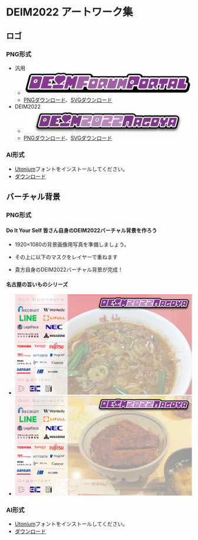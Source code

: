 # DEIM2022 アートワーク集

## ロゴ
### PNG形式
* 汎用
  * <img src="deim-logo.png">
  * [PNGダウンロード](./deim-logo.png)、[SVGダウンロード](./deim-logo.svg)
* DEIM2022
  * <img src="deim2022-logo.png">
  * [PNGダウンロード](./deim2022-logo.png)、[SVGダウンロード](./deim2022-logo.svg)

### AI形式
* [Utonium](https://www.fontspace.com/utonium-font-f18099)フォントをインストールしてください。
* [ダウンロード](./dem2022-logo.ai)

## バーチャル背景
### PNG形式
#### Do It Your Self 皆さん自身のDEIM2022バーチャル背景を作ろう
* 1920×1080の背景画像用写真を準備しましょう。
* その上に以下のマスクをレイヤーで重ねます

* 貴方自身のDEIM2022バーチャル背景が完成！
#### 名古屋の旨いものシリーズ
* <img src="deim2022-background_ajisen.png">
* <img src="deim2022-background_yabaton.png">
### AI形式
* [Utonium](https://www.fontspace.com/utonium-font-f18099)フォントをインストールしてください。
* [ダウンロード](./dem2022-background.ai)